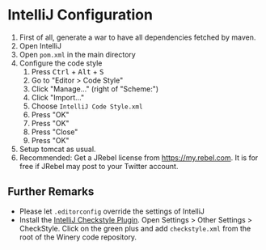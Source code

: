 # IntelliJ Configuration

1. First of all, generate a war to have all dependencies fetched by maven.
2. Open IntelliJ
3. Open `pom.xml` in the main directory
4. Configure the code style
    1. Press <kbd>Ctrl</kbd> + <kbd>Alt</kbd> + <kbd>S</kbd>
    2. Go to "Editor > Code Style"
    3. Click "Manage..." (right of "Scheme:")
    4. Click "Import..."
    5. Choose `IntelliJ Code Style.xml`
    6. Press "OK"
    7. Press "OK"
    8. Press "Close"
    9. Press "OK"
5. Setup tomcat as usual.
6. Recommended: Get a JRebel license from <https://my.rebel.com>.
   It is for free if JRebel may post to your Twitter account.

## Further Remarks

* Please let `.editorconfig` override the settings of IntelliJ
* Install the [IntelliJ Checkstyle Plugin](https://plugins.jetbrains.com/plugin/1065-checkstyle-idea).
  Open Settings > Other Settings > CheckStyle.
  Click on the green plus and add `checkstyle.xml` from the root of the Winery code repository.
